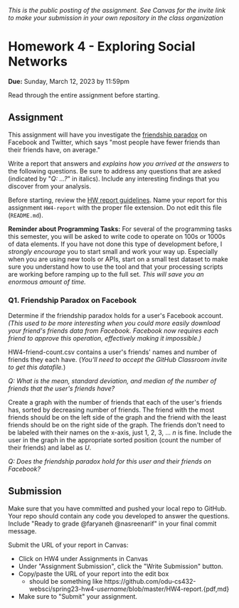 
*This is the public posting of the assignment. See Canvas for the invite link to make your submission in your own repository in the class organization*

# Homework 4 - Exploring Social Networks
**Due:** Sunday, March 12, 2023 by 11:59pm
 
Read through the entire assignment before starting.  

## Assignment 

This assignment will have you investigate the [friendship paradox](http://en.wikipedia.org/wiki/Friendship_paradox) on Facebook and Twitter, which says "most people have fewer friends than their friends have, on average." 

Write a report that answers and *explains how you arrived at the answers* to the following questions.  Be sure to address any questions that are asked (indicated by "*Q: ...?*" in italics). Include any interesting findings that you discover from your analysis.
 
Before starting, review the [HW report guidelines](getting-started/reports.md).  Name your report for this assignment `HW4-report` with the proper file extension.  Do not edit this file (`README.md`).

**Reminder about Programming Tasks:** For several of the programming tasks this semester, you will be asked to write code to operate on 100s or 1000s of data elements.  If you have not done this type of development before, I *strongly encourage* you to start small and work your way up.  Especially when you are using new tools or APIs, start on a small test dataset to make sure you understand how to use the tool and that your processing scripts are working before ramping up to the full set. *This will save you an enormous amount of time.*

### Q1. Friendship Paradox on Facebook

Determine if the friendship paradox holds for a user's Facebook account. *(This used to be more interesting when you could more easily download your friend's friends data from Facebook.  Facebook now requires each friend to approve this operation, effectively making it impossible.)* 

HW4-friend-count.csv contains a user's friends' names and number of friends they each have. (*You'll need to accept the GitHub Classroom invite to get this datafile.*)

*Q: What is the mean, standard deviation, and median of the number of friends that the user's friends have?*  

Create a graph with the number of friends that each of the user's friends has, sorted by decreasing number of friends.  The friend with the most friends should be on the left side of the graph and the friend with the least friends should be on the right side of the graph. The friends don't need to be labeled with their names on the x-axis, just 1, 2, 3, ... *n* is fine.  Include the user in the graph in the appropriate sorted position (count the number of their friends) and label as *U*.

*Q: Does the friendship paradox hold for this user and their friends on Facebook?*


## Submission

Make sure that you have committed and pushed your local repo to GitHub.  Your repo should contain any code you developed to answer the questions.  Include "Ready to grade @faryaneh @nasreenarif" in your final commit message. 

Submit the URL of your report in Canvas:

* Click on HW4 under Assignments in Canvas
* Under "Assignment Submission", click the "Write Submission" button.
* Copy/paste the URL of your report into the edit box
  * should be something like https<nolink>://github.com/odu-cs432-websci/spring23-hw4-*username*/blob/master/HW4-report.{pdf,md}
* Make sure to "Submit" your assignment.
